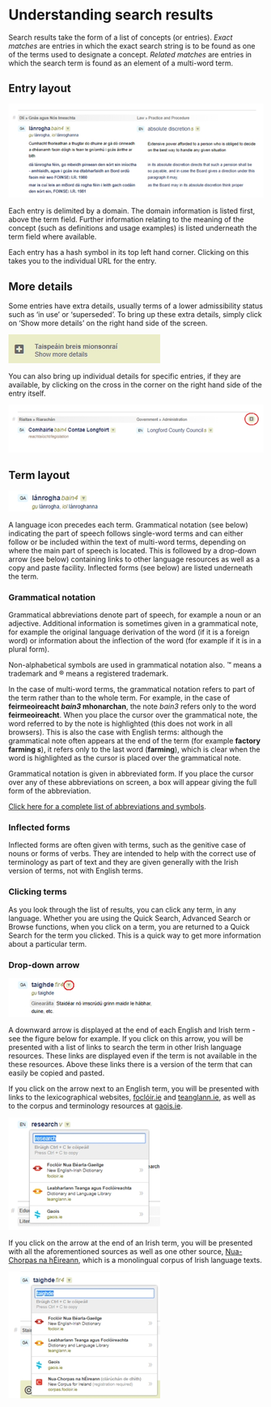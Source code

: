 # Understanding search results

Search results take the form of a list of concepts (or entries). *Exact matches* are entries in which the exact search string is to be found as one of the terms used to designate a concept. *Related matches* are entries in which the search term is found as an element of a multi-word term.

## Entry layout

![](torthai-a-thuiscint-01.jpg)

Each entry is delimited by a domain. The domain information is listed first, above the term field. Further information relating to the meaning of the concept (such as definitions and usage examples) is listed underneath the term field where available.

Each entry has a hash symbol in its top left hand corner. Clicking on this takes you to the individual URL for the entry.

## More details

Some entries have extra details, usually terms of a lower admissibility status such as ‘in use’ or ‘superseded’. To bring up these extra details, simply click on ‘Show more details’ on the right hand side of the screen.

![](torthai-a-thuiscint-02.jpg)

You can also bring up individual details for specific entries, if they are available, by clicking on the cross in the corner on the right hand side of the entry itself.

![](torthai-a-thuiscint-03.jpg)

## Term layout

![](torthai-a-thuiscint-04.jpg)

A language icon precedes each term. Grammatical notation (see below) indicating the part of speech follows single-word terms and can either follow or be included within the text of multi-word terms, depending on where the main part of speech is located. This is followed by a drop-down arrow (see below) containing links to other language resources as well as a copy and paste facility. Inflected forms (see below) are listed underneath the term.

### Grammatical notation

Grammatical abbreviations denote part of speech, for example a noun or an adjective. Additional information is sometimes given in a grammatical note, for example the original language derivation of the word (if it is a foreign word) or information about the inflection of the word (for example if it is in a plural form).

Non-alphabetical symbols are used in grammatical notation also. ™ means a trademark and ® means a registered trademark.

In the case of multi-word terms, the grammatical notation refers to part of the term rather than to the whole term. For example, in the case of **feirmeoireacht *bain3* mhonarchan**, the note *bain3* refers only to the word **feirmeoireacht**. When you place the cursor over the grammatical note, the word referred to by the note is highlighted (this does not work in all browsers). This is also the case with English terms: although the grammatical note often appears at the end of the term (for example **factory farming *s***), it refers only to the last word (**farming**), which is clear when the word is highlighted as the cursor is placed over the grammatical note.

Grammatical notation is given in abbreviated form. If you place the cursor over any of these abbreviations on screen, a box will appear giving the full form of the abbreviation.

[Click here for a complete list of abbreviations and symbols](#).
 
### Inflected forms

Inflected forms are often given with terms, such as the genitive case of nouns or forms of verbs. They are intended to help with the correct use of terminology as part of text and they are given generally with the Irish version of terms, not with English terms.

### Clicking terms

As you look through the list of results, you can click any term, in any language. Whether you are using the Quick Search, Advanced Search or Browse functions, when you click on a term, you are returned to a Quick Search for the term you clicked. This is a quick way to get more information about a particular term.

### Drop-down arrow

![](torthai-a-thuiscint-05.jpg)

A downward arrow is displayed at the end of each English and Irish term - see the figure below for example. If you click on this arrow, you will be presented with a list of links to search the term in other Irish language resources. These links are displayed even if the term is not available in the these resources. Above these links there is a version of the term that can easily be copied and pasted.

If you click on the arrow next to an English term, you will be presented with links to the lexicographical websites, [foclóir.ie](https://www.focloir.ie/en/) and [teanglann.ie](https://www.teanglann.ie/en/), as well as to the corpus and terminology resources at [gaois.ie](https://www.gaois.ie/en/).

![](torthai-a-thuiscint-06.jpg)

If you click on the arrow at the end of an Irish term, you will be presented with all the aforementioned sources as well as one other source, [Nua-Chorpas na hÉireann](http://corpas.focloir.ie/), which is a monolingual corpus of Irish language texts.

![](torthai-a-thuiscint-07.jpg)
